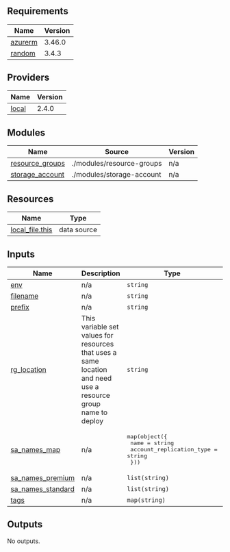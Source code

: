 <!-- BEGIN_TF_DOCS -->
## Requirements

| Name | Version |
|------|---------|
| <a name="requirement_azurerm"></a> [azurerm](#requirement\_azurerm) | 3.46.0 |
| <a name="requirement_random"></a> [random](#requirement\_random) | 3.4.3 |

## Providers

| Name | Version |
|------|---------|
| <a name="provider_local"></a> [local](#provider\_local) | 2.4.0 |

## Modules

| Name | Source | Version |
|------|--------|---------|
| <a name="module_resource_groups"></a> [resource\_groups](#module\_resource\_groups) | ./modules/resource-groups | n/a |
| <a name="module_storage_account"></a> [storage\_account](#module\_storage\_account) | ./modules/storage-account | n/a |

## Resources

| Name | Type |
|------|------|
| [local_file.this](https://registry.terraform.io/providers/hashicorp/local/latest/docs/data-sources/file) | data source |

## Inputs

| Name | Description | Type | Default | Required |
|------|-------------|------|---------|:--------:|
| <a name="input_env"></a> [env](#input\_env) | n/a | `string` | n/a | yes |
| <a name="input_filename"></a> [filename](#input\_filename) | n/a | `string` | n/a | yes |
| <a name="input_prefix"></a> [prefix](#input\_prefix) | n/a | `string` | n/a | yes |
| <a name="input_rg_location"></a> [rg\_location](#input\_rg\_location) | This variable set values for resources that uses a same location and need use a resource group name to deploy | `string` | n/a | yes |
| <a name="input_sa_names_map"></a> [sa\_names\_map](#input\_sa\_names\_map) | n/a | <pre>map(object({<br>    name                     = string<br>    account_replication_type = string<br>  }))</pre> | n/a | yes |
| <a name="input_sa_names_premium"></a> [sa\_names\_premium](#input\_sa\_names\_premium) | n/a | `list(string)` | n/a | yes |
| <a name="input_sa_names_standard"></a> [sa\_names\_standard](#input\_sa\_names\_standard) | n/a | `list(string)` | n/a | yes |
| <a name="input_tags"></a> [tags](#input\_tags) | n/a | `map(string)` | n/a | yes |

## Outputs

No outputs.
<!-- END_TF_DOCS -->